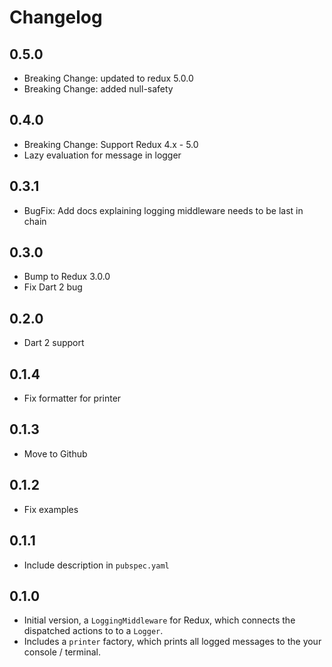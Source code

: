 # Changelog

## 0.5.0

  - Breaking Change: updated to redux 5.0.0
  - Breaking Change: added null-safety

## 0.4.0

  - Breaking Change: Support Redux 4.x - 5.0
  - Lazy evaluation for message in logger

## 0.3.1

  - BugFix: Add docs explaining logging middleware needs to be last in chain

## 0.3.0

  - Bump to Redux 3.0.0
  - Fix Dart 2 bug

## 0.2.0

  - Dart 2 support

## 0.1.4

  - Fix formatter for printer

## 0.1.3

  - Move to Github

## 0.1.2

  - Fix examples

## 0.1.1

  - Include description in `pubspec.yaml`


## 0.1.0

  - Initial version, a `LoggingMiddleware` for Redux, which connects the dispatched actions to to a `Logger`. 
  - Includes a `printer` factory, which prints all logged messages to the your console / terminal.
